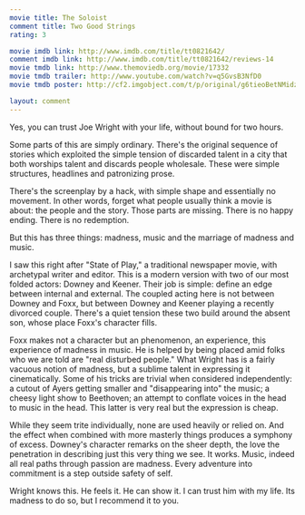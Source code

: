 ```yaml
---
movie title: The Soloist
comment title: Two Good Strings
rating: 3

movie imdb link: http://www.imdb.com/title/tt0821642/
comment imdb link: http://www.imdb.com/title/tt0821642/reviews-14
movie tmdb link: http://www.themoviedb.org/movie/17332
movie tmdb trailer: http://www.youtube.com/watch?v=q5GvsB3NfD0
movie tmdb poster: http://cf2.imgobject.com/t/p/original/g6tieoBetNMidzcwfUV5dLJeDa4.jpg

layout: comment
---
```


Yes, you can trust Joe Wright with your life, without bound for two hours.

Some parts of this are simply ordinary. There's the original sequence of stories which exploited the simple tension of discarded talent in a city that both worships talent and discards people wholesale. These were simple structures, headlines and patronizing prose. 

There's the screenplay by a hack, with simple shape and essentially no movement. In other words, forget what people usually think a movie is about: the people and the story. Those parts are missing. There is no happy ending. There is no redemption.

But this has three things: madness, music and the marriage of madness and music.

I saw this right after "State of Play," a traditional newspaper movie, with archetypal writer and editor. This is a modern version with two of our most folded actors: Downey and Keener. Their job is simple: define an edge between internal and external. The coupled acting here is not between Downey and Foxx, but between Downey and Keener playing a recently divorced couple. There's a quiet tension these two build around the absent son, whose place Foxx's character fills.

Foxx makes not a character but an phenomenon, an experience, this experience of madness in music. He is helped by being placed amid folks who we are told are "real disturbed people." What Wright has is a fairly vacuous notion of madness, but a sublime talent in expressing it cinematically. Some of his tricks are trivial when considered independently: a cutout of Ayers getting smaller and "disappearing into" the music; a cheesy light show to Beethoven; an attempt to conflate voices in the head to music in the head. This latter is very real but the expression is cheap.

While they seem trite individually, none are used heavily or relied on. And the effect when combined with more masterly things produces a symphony of excess. Downey's character remarks on the sheer depth, the love the penetration in describing just this very thing we see. It works. Music, indeed all real paths through passion are madness. Every adventure into commitment is a step outside safety of self.

Wright knows this. He feels it. He can show it. I can trust him with my life. Its madness to do so, but I recommend it to you.